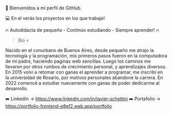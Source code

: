 👋 Bienvenidos a mi perfil de GitHub.

💻 En el verás los proyectos en los que trabaje! 

🔥 Autodidacta de pequeño - Continúo estudiando - Siempre aprender! 🔥

> Bio <

Nacido en el conurbano de Buenos Aires, desde pequeño me atrajo la tecnología y la programación, 
mis primeros pasos fueron en la computadora de mi padre, haciendo paginas web sencillas. 
Luego los caminos me llevaron por otros rumbos de crecimiento personal, y aprendizajes diversos. 
En 2015 volvi a retomar con ganas el aprender a programar, me inscribí en la universidad de Rosario, por motivos personales abandone la carrera. 
En 2022 comencé a estudiar nuevamente con ganas de poder dedicarme al desarrollo.

➡️ LinkedIn -> https://www.linkedin.com/in/javier-schettini
➡️ Portafolio -> https://portfolio-frontend-e8ef2.web.app/portfolio
